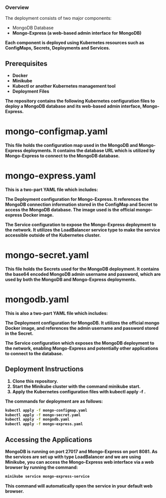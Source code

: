 ### Overview
The deployment consists of two major components:

- MongoDB Database<b>
- Mongo-Express (a web-based admin interface for MongoDB)<b>
  
Each component is deployed using Kubernetes resources such as ConfigMaps, Secrets, Deployments and Services.

## Prerequisites
- Docker<b>
- Minikube<b>
- Kubectl or another Kubernetes management tool<b>
- Deployment Files<b>
  
The repository contains the following Kubernetes configuration files to deploy a MongoDB database and its web-based admin interface, Mongo-Express.

# mongo-configmap.yaml

This file holds the configuration map used in the MongoDB and Mongo-Express deployments. It contains the database URL which is utilized by Mongo-Express to connect to the MongoDB database.

# mongo-express.yaml

This is a two-part YAML file which includes:

The Deployment configuration for Mongo-Express. It references the MongoDB connection information stored in the ConfigMap and Secret to access the MongoDB database. The image used is the official mongo-express Docker image.

The Service configuration to expose the Mongo-Express deployment to the network. It utilizes the LoadBalancer service type to make the service accessible outside of the Kubernetes cluster.

# mongo-secret.yaml

This file holds the Secrets used for the MongoDB deployment. It contains the base64 encoded MongoDB admin username and password, which are used by both the MongoDB and Mongo-Express deployments.

# mongodb.yaml

This is also a two-part YAML file which includes:

The Deployment configuration for MongoDB. It utilizes the official mongo Docker image, and references the admin username and password stored in the Secret.

The Service configuration which exposes the MongoDB deployment to the network, enabling Mongo-Express and potentially other applications to connect to the database.

## Deployment Instructions

1. Clone this repository.<b>
2. Start the Minikube cluster with the command **minikube start**.<b>
3. Apply the Kubernetes configuration files with kubectl apply -f <filename>.<b>

The commands for deployment are as follows:

```bash
kubectl apply -f mongo-configmap.yaml
kubectl apply -f mongo-secret.yaml
kubectl apply -f mongodb.yaml
kubectl apply -f mongo-express.yaml
```

## Accessing the Applications

MongoDB is running on port 27017 and Mongo-Express on port 8081. As the services are set up with type LoadBalancer and we are using Minikube, you can access the Mongo-Express web interface via a web browser by running the command:

```bash
minikube service mongo-express-service
```

This command will automatically open the service in your default web browser.
